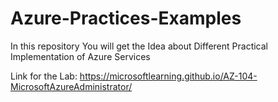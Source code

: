 # Azure-Practices-Examples

In this repository  You will get the Idea about Different Practical Implementation of Azure Services

Link for the Lab: https://microsoftlearning.github.io/AZ-104-MicrosoftAzureAdministrator/

